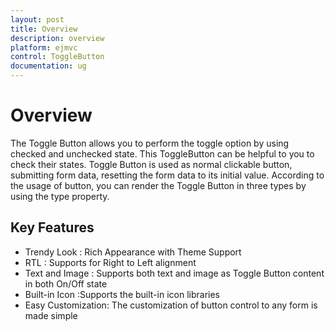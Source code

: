 ```yaml
---
layout: post
title: Overview
description: overview
platform: ejmvc
control: ToggleButton
documentation: ug
---
```


# Overview

The Toggle Button allows you to perform the toggle option by using checked and unchecked state. This ToggleButton can be helpful to you to check their states.  Toggle Button is used as normal clickable button, submitting form data, resetting the form data to its initial value. According to the usage of button, you can render the Toggle Button in three types by using the type property. 

## Key Features

* Trendy Look : Rich Appearance with Theme Support
* RTL : Supports for Right to Left alignment
* Text and Image : Supports both text and image as Toggle Button content in both On/Off state
* Built-in Icon :Supports the built-in icon libraries
* Easy Customization: The customization of button control to any form is made simple



